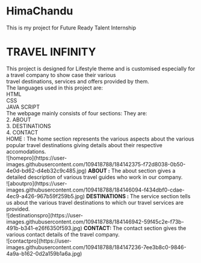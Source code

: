 # HimaChandu
This is my project for Future Ready Talent Internship
<h1>TRAVEL INFINITY</h1>
This project is designed for Lifestyle theme and is customised especially for a travel company to show case their various <br>
travel destinations, services and offers provided by them. <br>
The languages used in this project are: <br>
HTML <br>
CSS <br>
JAVA SCRIPT <br>
The webpage mainly consists of four sections: They are: <br
1. HOME <br>
2. ABOUT <br>
3. DESTINATIONS <br>
4. CONTACT <br>
</b> HOME : </b> The home section represents the various aspects about the various popular travel destinations giving details about their respective accomodations. <br>
![homepro](https://user-images.githubusercontent.com/109418788/184142375-f72d8038-0b50-4e0d-bd62-d4eb32c9c485.jpg)
<b> ABOUT :</b> The about section gives a detailed description of various travel guides who work in our company. <br>
![aboutpro](https://user-images.githubusercontent.com/109418788/184146094-f434dbf0-cdae-4ec9-a426-967b59f259b5.jpg)
<b> DESTINATIONS : </b> The service section tells us about the various travel destinations to which our travel services are provided. <br>
![destinationspro](https://user-images.githubusercontent.com/109418788/184146942-59f45c2e-f73b-491b-b341-e26f6350f593.jpg)
<b> CONTACT: </b> The contact section gives the various contact details of the travel company. <br>
![contactpro](https://user-images.githubusercontent.com/109418788/184147236-7ee3b8c0-9846-4a9a-b162-0d2a159b1a6a.jpg)
